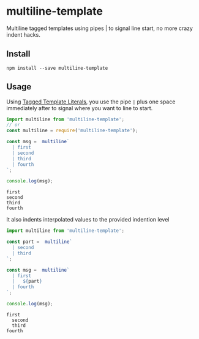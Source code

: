 # multiline-template

Multiline tagged templates using pipes | to signal line start, no more crazy indent hacks.


## Install

```
npm install --save multiline-template
```

## Usage

Using [Tagged Template Literals](https://developer.mozilla.org/en-US/docs/Web/JavaScript/Reference/Template_literals#Tagged_template_literals), you use the pipe `|` plus one space immediately after to signal where you want to line to start.

```js
import multiline from 'multiline-template';
// or
const multiline = require('multiline-template');

const msg =  multiline`
  | first
  | second
  | third
  | fourth
`;

console.log(msg);
```

```
first
second
third
fourth
```

It also indents interpolated values to the provided indention level

```js
import multiline from 'multiline-template';

const part =  multiline`
  | second
  | third
`;

const msg =  multiline`
  | first
  |   ${part}
  | fourth
`;

console.log(msg);
```

```
first
  second
  third
fourth
```
